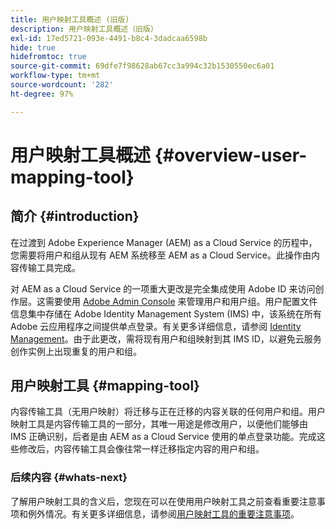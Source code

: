 ```yaml
---
title: 用户映射工具概述 (旧版)
description: 用户映射工具概述（旧版）
exl-id: 17ed5721-093e-4491-b8c4-3dadcaa6598b
hide: true
hidefromtoc: true
source-git-commit: 69dfe7f98628ab67cc3a994c32b1530550ec6a01
workflow-type: tm+mt
source-wordcount: '282'
ht-degree: 97%

---
```


# 用户映射工具概述 {#overview-user-mapping-tool}


<!-- Alexandru: drafting this for now

>[!CONTEXTUALHELP]
>id="aemcloud_ctt_usermapping"
>title="User Mapping Tool"
>abstract="The Content Transfer Tool helps you move users and groups from your existing AEM system to AEM as a Cloud Service. Existing users and groups need to be mapped to their IMS IDs to avoid duplicate users and groups on the Cloud Service author instance."
>additional-url="https://experienceleague.adobe.com/docs/experience-manager-cloud-service/moving/cloud-migration/content-transfer-tool/using-user-mapping-tool.html?lang=en#important-considerations" text="Important Considerations for using User Mapping Tool"
>additional-url="https://experienceleague.adobe.com/docs/experience-manager-cloud-service/moving/cloud-migration/content-transfer-tool/using-user-mapping-tool.html?lang=en#using-user-mapping-tool" text="Using User Mapping Tool"

-->

## 简介 {#introduction}

在过渡到 Adobe Experience Manager (AEM) as a Cloud Service 的历程中，您需要将用户和组从现有 AEM 系统移至 AEM as a Cloud Service。此操作由内容传输工具完成。

对 AEM as a Cloud Service 的一项重大更改是完全集成使用 Adobe ID 来访问创作层。这需要使用 [Adobe Admin Console](https://helpx.adobe.com/cn/enterprise/using/admin-console.html) 来管理用户和用户组。用户配置文件信息集中存储在 Adobe Identity Management System (IMS) 中，该系统在所有 Adobe 云应用程序之间提供单点登录。有关更多详细信息，请参阅 [Identity Management](https://experienceleague.adobe.com/docs/experience-manager-cloud-service/overview/what-is-new-and-different.html?lang=en#identity-management)。由于此更改，需将现有用户和组映射到其 IMS ID，以避免云服务创作实例上出现重复的用户和组。

## 用户映射工具 {#mapping-tool}

内容传输工具（无用户映射）将迁移与正在迁移的内容关联的任何用户和组。用户映射工具是内容传输工具的一部分，其唯一用途是修改用户，以便他们能够由 IMS 正确识别，后者是由 AEM as a Cloud Service 使用的单点登录功能。完成这些修改后，内容传输工具会像往常一样迁移指定内容的用户和组。

### 后续内容 {#whats-next}

了解用户映射工具的含义后，您现在可以在使用用户映射工具之前查看重要注意事项和例外情况。有关更多详细信息，请参阅[用户映射工具的重要注意事项](/help/journey-migration/content-transfer-tool/user-mapping-tool-legacy/considerations-user-mapping-tool-legacy.md)。
